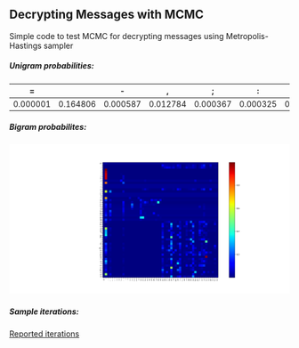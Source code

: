 ## Decrypting Messages with MCMC


Simple code to test MCMC for decrypting messages using Metropolis-Hastings sampler


##### Unigram probabilities:

| = |  | - | , | ; | : | ! | ? | / | . | ' | " | ( | ) | [ | ] | * | 0 | 1 | 2 | 3 | 4 | 5 | 6 | 7 | 8 | 9 | a | b | c | d | e | f | g | h | i | j | k | l | m | n | o | p | q | r | s | t | u | v | w | x | y | z |
| :---: | :---: | :---: | :---: | :---: | :---: | :---: | :---: | :---: | :---: | :---: | :---: | :---: | :---: | :---: | :---: | :---: | :---: | :---: | :---: | :---: | :---: | :---: | :---: | :---: | :---: | :---: | :---: | :---: | :---: | :---: | :---: | :---: | :---: | :---: | :---: | :---: | :---: | :---: | :---: | :---: | :---: | :---: | :---: | :---: | :---: | :---: | :---: | :---: | :---: | :---: | :---: | :---: |
| 0.000001 | 0.164806 | 0.000587 | 0.012784 | 0.000367 | 0.000325 | 0.001258 | 0.001005 | 0.000009 | 0.009894 | 0.000000 | 0.000000 | 0.000215 | 0.000215 | 0.000000 | 0.000000 | 0.000096 | 0.000058 | 0.000126 | 0.000047 | 0.000019 | 0.000007 | 0.000017 | 0.000018 | 0.000013 | 0.000062 | 0.000012 | 0.064964 | 0.011106 | 0.019747 | 0.037910 | 0.100489 | 0.017594 | 0.016448 | 0.053650 | 0.055202 | 0.000825 | 0.006548 | 0.030934 | 0.019756 | 0.059025 | 0.060915 | 0.014592 | 0.000747 | 0.047567 | 0.052203 | 0.072558 | 0.020638 | 0.008680 | 0.018974 | 0.001405 | 0.014817 | 0.000765 |


##### Bigram probabilites:

![Transition Matrix](cond.png)

##### Sample iterations: 

[Reported iterations](reported_iterations.txt)

